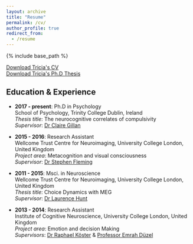 ```yaml
---
layout: archive
title: "Resume"
permalink: /cv/
author_profile: true
redirect_from:
  - /resume
---
```


{% include base_path %}

[Download Tricia's CV](http://seowxft.github.io/files/CV_SeowXFT.pdf)<br>
[Download Tricia's Ph.D Thesis](http://seowxft.github.io/files/SeowXingFangTricia_theNeurocognitiveCorrelatesofCompulsivity.pdf)

## Education & Experience
* <strong>2017 - present</strong>: Ph.D in Psychology<br>
School of Psychology, Trinity College Dublin, Ireland<br>
<i>Thesis title</i>: The neurocognitive correlates of compulsivity<br>
<i>Supervisor</i>: [Dr Claire Gillan](https://gillanlab.com/)<br>

* <strong>2015 - 2016</strong>: Research Assistant<br>
Wellcome Trust Centre for Neuroimaging, University College London, United Kingdom<br>
<i>Project area</i>: Metacognition and visual consciousness<br>
<i>Supervisor</i>: [Dr Stephen Fleming](http://metacoglab.org/)<br>

* <strong>2011 - 2015</strong>: Msci. in Neuroscience<br>
Wellcome Trust Centre for Neuroimaging, University College London, United Kingdom<br>
<i>Thesis title</i>: Choice Dynamics with MEG<br>
<i>Supervisor</i>: [Dr Laurence Hunt](https://www.huntlab.co.uk/)<br>

* <strong>2013 - 2014</strong>: Research Assistant<br>
Institute of Cognitive Neuroscience, University College London, United Kingdom<br>
<i>Project area</i>: Emotion and decision Making<br>
<i>Supervisors</i>: [Dr Raphael Köster](https://scholar.google.de/citations?user=eEGGCiUAAAAJ) & [Professor Emrah Düzel](https://www.iknd.ovgu.de/)
